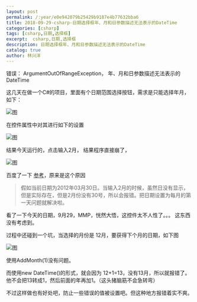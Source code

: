 ```yaml
---
layout: post
permalink: /:year/e0e942079b25429b9187e4b77632bba6
title: 2018-09-29-csharp-日期选择框年、月和日参数描述无法表示的DateTime
categories: [csharp]
tags: [csharp,日期,选择框]
excerpt:  csharp,日期,选择框
description: 日期选择框年、月和日参数描述无法表示的DateTime
catalog: true
author: 林兴洋
---
```


错误： ArgumentOutOfRangeException， 年、月和日参数描述无法表示的DateTime

这几天在做一个C#的项目，里面有个日期范围选择按钮，需求是只能选择年月，如下：

![图](https://gitee.com/linxingyang/at-2020-10-02-image/raw/master/image/C-csharp/image/2018-09-29/01.png)

在控件属性中对其进行如下的设置

![图](https://gitee.com/linxingyang/at-2020-10-02-image/raw/master/image/C-csharp/image/2018-09-29/02.png)


结果今天运行的，点击输入2月， 结果程序直接崩了，

![图](https://gitee.com/linxingyang/at-2020-10-02-image/raw/master/image/C-csharp/image/2018-09-29/03.png)


百度了一下 [参考](https://blog.csdn.net/qq1010726055/article/details/7411729)，原来是这个原因

> 假如当前日期为2012年03月30日。当输入2月的时候，虽然日没有显示，但是实际存在，但是2月份没有30号，所以会报错。把日期设置为每月的第一天问题就解决啦。

看了一下今天的日期，9月29，MMP，恍然大悟，这控件太不人性了。。。 这东西没有考虑到。


过程中还碰到一个坑，当选择的月份是 12月，要获得下个月的日期，如下图

![图](https://gitee.com/linxingyang/at-2020-10-02-image/raw/master/image/C-csharp/image/2018-09-29/04.png)

使用AddMonth(1)没有问题。

而使用new DateTime()的形式，就会因为 12+1=13，没有13月，所以就报错了。 他不会把13转成1，然后前面的年再加1。（这头猪脑筋不会急转弯）

不过这样做也有好处吧，防止一些错误的值被设置吧。但这种地方报错着实不爽。
